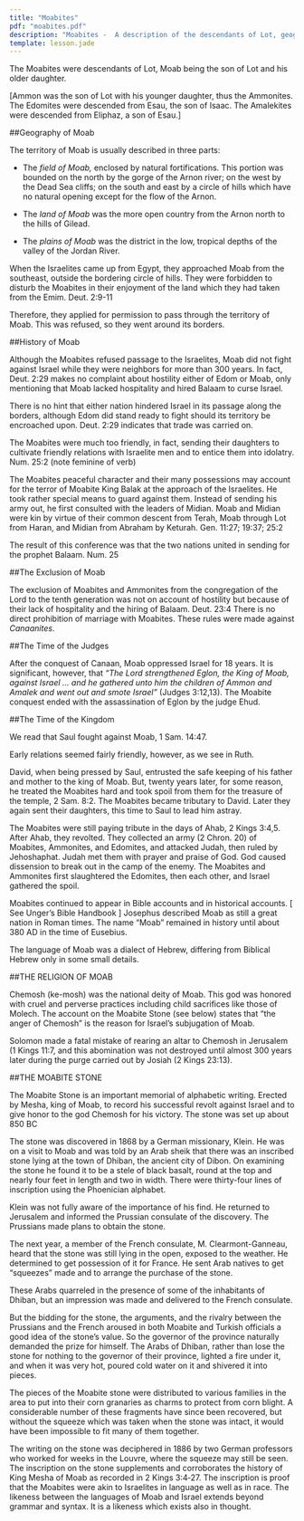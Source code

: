 ```yaml
---
title: "Moabites"
pdf: "moabites.pdf"
description: "Moabites -  A description of the descendants of Lot, geography, history, religion, relationship to Judges and Ruth. The Moabite Stone."
template: lesson.jade
---
```



The Moabites were descendants of Lot, Moab being the son of Lot and his older daughter.

[Ammon was the son of Lot with his younger daughter, thus the Ammonites. The Edomites were descended from Esau, the son of Isaac. The Amalekites were descended from Eliphaz, a son of Esau.]

##Geography of Moab 

The territory of Moab is usually described in three parts:

* The *field of Moab,* enclosed by natural fortifications. This portion was bounded on the north by the gorge of the Arnon river; on the west by the Dead Sea cliffs; on the south and east by a circle of hills which have no natural opening except for the flow of the Arnon.

* The *land of Moab* was the more open country from the Arnon north to the hills of Gilead.

* The *plains of Moab* was the district in the low, tropical depths of the valley of the Jordan River.

When the Israelites came up from Egypt, they approached Moab from the southeast, outside the bordering circle of hills. They were forbidden to disturb the Moabites in their enjoyment of the land which they had taken from the Emim. Deut. 2:9-11

Therefore, they applied for permission to pass through the territory of Moab. This was refused, so they went around its borders.

##History of Moab 

Although the Moabites refused passage to the Israelites, Moab did not fight against Israel while they were neighbors for more than 300 years. In fact, Deut. 2:29 makes no complaint about hostility either of Edom or Moab, only mentioning that Moab lacked hospitality and hired Balaam to curse Israel.

There is no hint that either nation hindered Israel in its passage along the borders, although Edom did stand ready to fight should its territory be encroached upon. Deut. 2:29 indicates that trade was carried on.

The Moabites were much too friendly, in fact, sending their daughters to cultivate friendly relations with Israelite men and to entice them into idolatry. Num. 25:2 (note feminine of verb)

The Moabites peaceful character and their many possessions may account for the terror of Moabite King Balak at the approach of the Israelites. He took rather special means to guard against them. Instead of sending his army out, he first consulted with the leaders of Midian. Moab and Midian were kin by virtue of their common descent from Terah, Moab through Lot from Haran, and Midian from Abraham by Keturah. Gen. 11:27; 19:37; 25:2

The result of this conference was that the two nations united in sending for the prophet Balaam. Num. 25

##The Exclusion of Moab

The exclusion of Moabites and Ammonites from the congregation of the Lord to the tenth generation was not on account of hostility but because of their lack of hospitality and the hiring of Balaam. Deut. 23:4 There is no direct prohibition of marriage with Moabites. These rules were made against *Canaanites*.

##The Time of the Judges

After the conquest of Canaan, Moab oppressed Israel for 18 years. It is significant, however, that _“The Lord strengthened Eglon, the King of Moab, against Israel … and he gathered unto him the children of Ammon and Amalek and went out and smote Israel”_ (Judges 3:12,13). The Moabite conquest ended with the assassination of Eglon by the judge Ehud.

##The Time of the Kingdom

We read that Saul fought against Moab, 1 Sam. 14:47.

Early relations seemed fairly friendly, however, as we see in Ruth.

David, when being pressed by Saul, entrusted the safe keeping of his father and mother to the king of Moab. But, twenty years later, for some reason, he treated the Moabites hard and took spoil from them for the treasure of the temple, 2 Sam. 8:2. The Moabites became tributary to David. Later they again sent their daughters, this time to Saul to lead him astray.

The Moabites were still paying tribute in the days of Ahab, 2 Kings 3:4,5. After Ahab, they revolted. They collected an army (2 Chron. 20) of Moabites, Ammonites, and Edomites, and attacked Judah, then ruled by Jehoshaphat. Judah met them with prayer and praise of God. God caused dissension to break out in the camp of the enemy. The Moabites and Ammonites first slaughtered the Edomites, then each other, and Israel gathered the spoil.

Moabites continued to appear in Bible accounts and in historical accounts. [ See Unger’s Bible Handbook ] Josephus described Moab as still a great nation in Roman times. The name “Moab” remained in history until about 380 AD in the time of Eusebius.

The language of Moab was a dialect of Hebrew, differing from Biblical Hebrew only in some small details.

##THE RELIGION OF MOAB

Chemosh (ke-mosh) was the national deity of Moab. This god was honored with cruel and perverse practices including child sacrifices like those of Molech. The account on the Moabite Stone (see below) states that “the anger of Chemosh” is the reason for Israel’s subjugation of Moab.

Solomon made a fatal mistake of rearing an altar to Chemosh in Jerusalem (1 Kings 11:7, and this abomination was not destroyed until almost 300 years later during the purge carried out by Josiah (2 Kings 23:13).

##THE MOABITE STONE

The Moabite Stone is an important memorial of alphabetic writing. Erected by Mesha, king of Moab, to record his successful revolt against Israel and to give honor to the god Chemosh for his victory. The stone was set up about 850 BC

The stone was discovered in 1868 by a German missionary, Klein. He was on a visit to Moab and was told by an Arab sheik that there was an inscribed stone lying at the town of Dhiban, the ancient city of Dibon. On examining the stone he found it to be a stele of black basalt, round at the top and nearly four feet in length and two in width. There were thirty-four lines of inscription using the Phoenician alphabet.

Klein was not fully aware of the importance of his find. He returned to Jerusalem and informed the Prussian consulate of the discovery. The Prussians made plans to obtain the stone.

The next year, a member of the French consulate, M. Clearmont-Ganneau, heard that the stone was still lying in the open, exposed to the weather. He determined to get possession of it for France. He sent Arab natives to get “squeezes” made and to arrange the purchase of the stone.

These Arabs quarreled in the presence of some of the inhabitants of Dhiban, but an impression was made and delivered to the French consulate.

But the bidding for the stone, the arguments, and the rivalry between the Prussians and the French aroused in both Moabite and Turkish officials a good idea of the stone’s value. So the governor of the province naturally demanded the prize for himself. The Arabs of Dhiban, rather than lose the stone for nothing to the governor of their province, lighted a fire under it, and when it was very hot, poured cold water on it and shivered it into pieces.

The pieces of the Moabite stone were distributed to various families in the area to put into their corn granaries as charms to protect from corn blight. A considerable number of these fragments have since been recovered, but without the squeeze which was taken when the stone was intact, it would have been impossible to fit many of them together.

The writing on the stone was deciphered in 1886 by two German professors who worked for weeks in the Louvre, where the squeeze may still be seen. The inscription on the stone supplements and corroborates the history of King Mesha of Moab as recorded in 2 Kings 3:4‑27. The inscription is proof that the Moabites were akin to Israelites in language as well as in race. The likeness between the languages of Moab and Israel extends beyond grammar and syntax. It is a likeness which exists also in thought.

